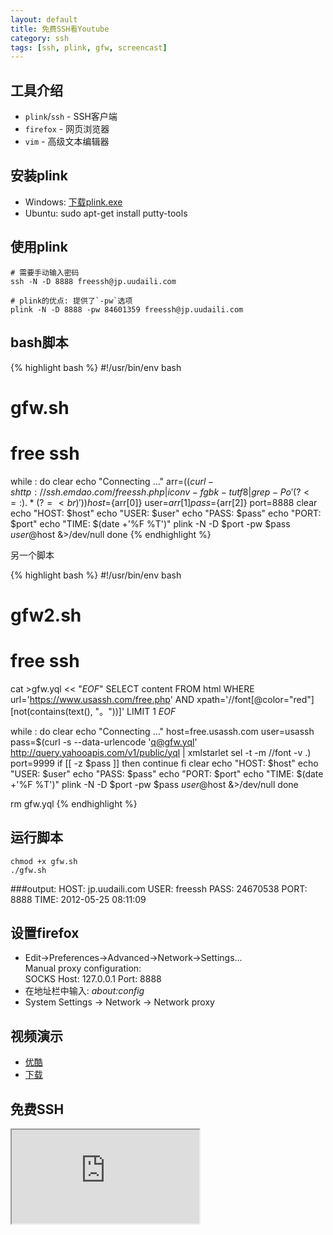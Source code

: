 ```yaml
---
layout: default
title: 免费SSH看Youtube
category: ssh
tags: [ssh, plink, gfw, screencast]
---
```


## 工具介绍
- `plink`/`ssh` - SSH客户端
- `firefox` - 网页浏览器
- `vim` - 高级文本编辑器

## 安装plink
- Windows: [下载plink.exe](http://the.earth.li/~sgtatham/putty/latest/x86/plink.exe)
- Ubuntu:
    sudo apt-get install putty-tools

## 使用plink

    # 需要手动输入密码
    ssh -N -D 8888 freessh@jp.uudaili.com

    # plink的优点: 提供了`-pw`选项
    plink -N -D 8888 -pw 84601359 freessh@jp.uudaili.com

## bash脚本
{% highlight bash %}
#!/usr/bin/env bash
# gfw.sh
# free ssh

while :
do
    clear
    echo "Connecting ..."
    arr=($(
            curl -s http://ssh.emdao.com/freessh.php |
                iconv -f gbk -t utf8 |
                    grep -Po '(?<=: ).*(?=<br)'
    ))
    host=${arr[0]}
    user=${arr[1]}
    pass=${arr[2]}
    port=8888
    clear
    echo "HOST: $host"
    echo "USER: $user"
    echo "PASS: $pass"
    echo "PORT: $port"
    echo "TIME: $(date +'%F %T')"
    plink -N -D $port -pw $pass $user@$host &>/dev/null
done
{% endhighlight %}

另一个脚本

{% highlight bash %}
#!/usr/bin/env bash
# gfw2.sh
# free ssh

cat >gfw.yql << "_EOF_"
SELECT content
FROM html
WHERE url='https://www.usassh.com/free.php'
    AND xpath='//font[@color="red"][not(contains(text(), "。"))]'
LIMIT 1
_EOF_

while :
do
    clear
    echo "Connecting ..."
    host=free.usassh.com
    user=usassh
    pass=$(curl -s --data-urlencode 'q@gfw.yql' http://query.yahooapis.com/v1/public/yql |
            xmlstarlet sel -t -m //font -v .)
    port=9999
    if [[ -z $pass ]]
    then
        continue
    fi
    clear
    echo "HOST: $host"
    echo "USER: $user"
    echo "PASS: $pass"
    echo "PORT: $port"
    echo "TIME: $(date +'%F %T')"
    plink -N -D $port -pw $pass $user@$host &>/dev/null
done

rm gfw.yql
{% endhighlight %}

## 运行脚本
    chmod +x gfw.sh
    ./gfw.sh

###output:
    HOST: jp.uudaili.com
    USER: freessh
    PASS: 24670538
    PORT: 8888
    TIME: 2012-05-25 08:11:09

## 设置firefox
- Edit->Preferences->Advanced->Network->Settings...<br>
  Manual proxy configuration:<br>
  SOCKS Host: 127.0.0.1     Port: 8888
- 在地址栏中输入: _about:config_
- System Settings -> Network -> Network proxy

## 视频演示
- [优酷](http://v.youku.com/v_show/id_XNDAxOTkzNzcy.html)
- [下载](http://ubuntuone.com/4kBLIAdLhlBc0l3PcIUe09)

## 免费SSH
<iframe src="http://ssh.emdao.com/freessh.php" style="background-color: white;"></iframe>

